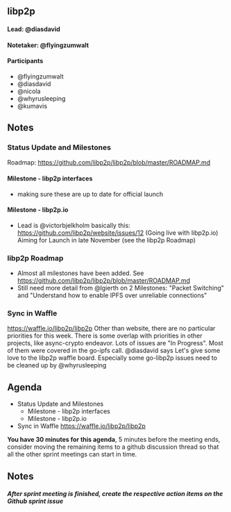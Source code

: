 ## libp2p

#### Lead: @diasdavid
#### Notetaker: @flyingzumwalt

#### Participants

- @flyingzumwalt
- @diasdavid
- @nicola
- @whyrusleeping
- @kumavis

## Notes

### Status Update and Milestones
Roadmap: https://github.com/libp2p/libp2p/blob/master/ROADMAP.md

#### Milestone - libp2p interfaces
- making sure these are up to date for official launch

#### Milestone - libp2p.io
- Lead is @victorbjelkholm
basically this: https://github.com/libp2p/website/issues/12 (Going live with libp2p.io)
Aiming for Launch in late November (see the libp2p Roadmap)

### libp2p Roadmap
* Almost all milestones have been added. See https://github.com/libp2p/libp2p/blob/master/ROADMAP.md
* Still need more detail from @lgierth on 2 Milestones: "Packet Switching" and "Understand how to enable IPFS over unreliable connections"

### Sync in Waffle 
https://waffle.io/libp2p/libp2p
Other than website, there are no particular priorities for this week.
There is some overlap with priorities in other projects, like async-crypto endeavor.
Lots of issues are "In Progress". Most of them were covered in the go-ipfs call.
@diasdavid says Let's give some love to the libp2p waffle board. Especially some go-libp2p issues need to be cleaned up by @whyrusleeping

## Agenda

- Status Update and Milestones
  - Milestone - libp2p interfaces
  - Milestone - libp2p.io
- Sync in Waffle 
https://waffle.io/libp2p/libp2p

**You have 30 minutes for this agenda**, 5 minutes before the meeting ends, consider moving the remaining items to a github discussion thread so that all the other sprint meetings can start in time.

## Notes


##### After sprint meeting is finished, create the respective action items on the Github sprint issue
